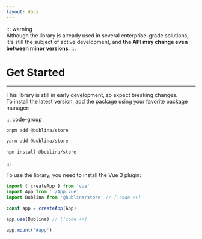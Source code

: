 ```yaml
---
layout: docs
---
```


::: warning  
Although the library is already used in several enterprise-grade solutions, it's still the subject of active development, and **the API may change even between minor versions**.
:::

# Get Started

---

This library is still in early development, so expect breaking changes.  
To install the latest version, add the package using your favorite package manager:

::: code-group
```sh [pnpm]
pnpm add @bublina/store
```

```sh [yarn]
yarn add @bublina/store
```

```sh [npm]
npm install @bublina/store
```
:::

To use the library, you need to install the Vue 3 plugin:

```ts
import { createApp } from 'vue'
import App from './App.vue'
import Bublina from '@bublina/store' // [!code ++]

const app = createApp(App)

app.use(Bublina) // [!code ++]

app.mount('#app')
```